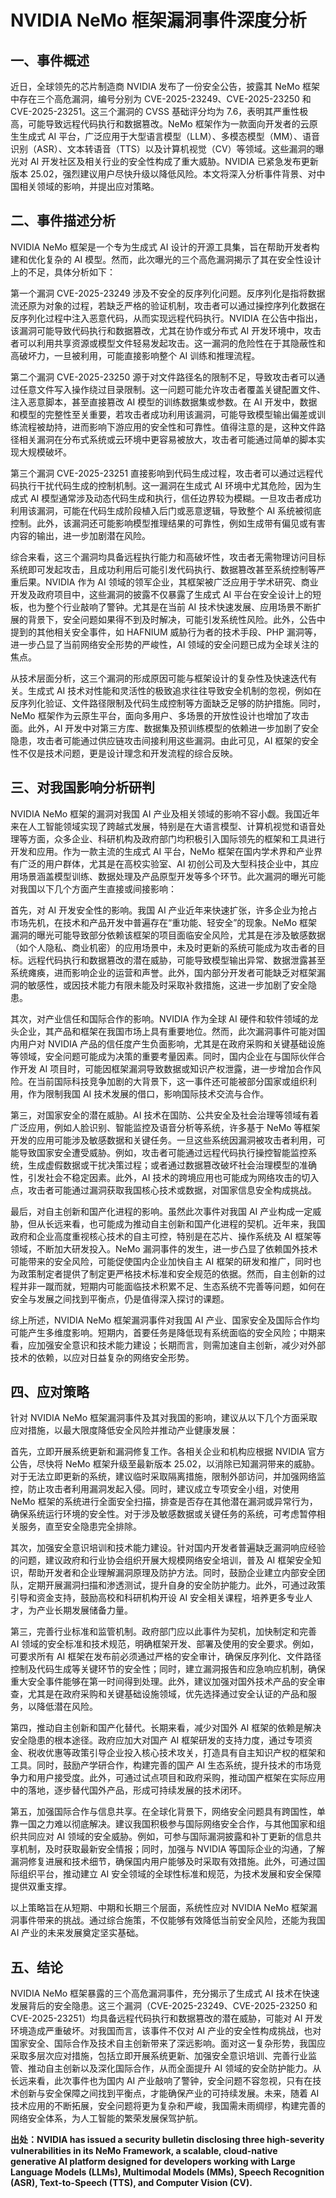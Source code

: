 # NVIDIA NeMo 框架漏洞事件深度分析

## 一、事件概述

  近日，全球领先的芯片制造商 NVIDIA 发布了一份安全公告，披露其 NeMo 框架中存在三个高危漏洞，编号分别为 CVE-2025-23249、CVE-2025-23250 和 CVE-2025-23251。这三个漏洞的 CVSS 基础评分均为 7.6，表明其严重性极高，可能导致远程代码执行和数据篡改。NeMo 框架作为一款面向开发者的云原生生成式 AI 平台，广泛应用于大型语言模型（LLM）、多模态模型（MM）、语音识别（ASR）、文本转语音（TTS）以及计算机视觉（CV）等领域。这些漏洞的曝光对 AI 开发社区及相关行业的安全性构成了重大威胁。NVIDIA 已紧急发布更新版本 25.02，强烈建议用户尽快升级以降低风险。本文将深入分析事件背景、对中国相关领域的影响，并提出应对策略。

## 二、事件描述分析

  NVIDIA NeMo 框架是一个专为生成式 AI 设计的开源工具集，旨在帮助开发者构建和优化复杂的 AI 模型。然而，此次曝光的三个高危漏洞揭示了其在安全性设计上的不足，具体分析如下：

  第一个漏洞 CVE-2025-23249 涉及不安全的反序列化问题。反序列化是指将数据流还原为对象的过程，若缺乏严格的验证机制，攻击者可以通过操控序列化数据在反序列化过程中注入恶意代码，从而实现远程代码执行。NVIDIA 在公告中指出，该漏洞可能导致代码执行和数据篡改，尤其在协作或分布式 AI 开发环境中，攻击者可以利用共享资源或模型文件轻易发起攻击。这一漏洞的危险性在于其隐蔽性和高破坏力，一旦被利用，可能直接影响整个 AI 训练和推理流程。

  第二个漏洞 CVE-2025-23250 源于对文件路径名的限制不足，导致攻击者可以通过任意文件写入操作绕过目录限制。这一问题可能允许攻击者覆盖关键配置文件、注入恶意脚本，甚至直接篡改 AI 模型的训练数据集或参数。在 AI 开发中，数据和模型的完整性至关重要，若攻击者成功利用该漏洞，可能导致模型输出偏差或训练流程被劫持，进而影响下游应用的安全性和可靠性。值得注意的是，这种文件路径相关漏洞在分布式系统或云环境中更容易被放大，攻击者可能通过简单的脚本实现大规模破坏。

  第三个漏洞 CVE-2025-23251 直接影响到代码生成过程，攻击者可以通过远程代码执行干扰代码生成的控制机制。这一漏洞在生成式 AI 环境中尤其危险，因为生成式 AI 模型通常涉及动态代码生成和执行，信任边界较为模糊。一旦攻击者成功利用该漏洞，可能在代码生成阶段植入后门或恶意逻辑，导致整个 AI 系统被彻底控制。此外，该漏洞还可能影响模型推理结果的可靠性，例如生成带有偏见或有害内容的输出，进一步加剧潜在风险。

  综合来看，这三个漏洞均具备远程执行能力和高破坏性，攻击者无需物理访问目标系统即可发起攻击，且成功利用后可能引发代码执行、数据篡改甚至系统控制等严重后果。NVIDIA 作为 AI 领域的领军企业，其框架被广泛应用于学术研究、商业开发及政府项目中，这些漏洞的披露不仅暴露了生成式 AI 平台在安全设计上的短板，也为整个行业敲响了警钟。尤其是在当前 AI 技术快速发展、应用场景不断扩展的背景下，安全问题如果得不到及时解决，可能引发系统性风险。此外，公告中提到的其他相关安全事件，如 HAFNIUM 威胁行为者的技术手段、PHP 漏洞等，进一步凸显了当前网络安全形势的严峻性，AI 领域的安全问题已成为全球关注的焦点。

  从技术层面分析，这三个漏洞的形成原因可能与框架设计的复杂性及快速迭代有关。生成式 AI 技术对性能和灵活性的极致追求往往导致安全机制的忽视，例如在反序列化验证、文件路径限制及代码生成控制等方面缺乏足够的防护措施。同时，NeMo 框架作为云原生平台，面向多用户、多场景的开放性设计也增加了攻击面。此外，AI 开发中对第三方库、数据集及预训练模型的依赖进一步加剧了安全隐患，攻击者可能通过供应链攻击间接利用这些漏洞。由此可见，AI 框架的安全性不仅是技术问题，更是设计理念和开发流程的综合反映。

## 三、对我国影响分析研判

  NVIDIA NeMo 框架的漏洞对我国 AI 产业及相关领域的影响不容小觑。我国近年来在人工智能领域实现了跨越式发展，特别是在大语言模型、计算机视觉和语音处理等方面，众多企业、科研机构及政府部门均积极引入国际领先的框架和工具进行开发和应用。作为一款主流的生成式 AI 平台，NeMo 框架在国内学术界和产业界有广泛的用户群体，尤其是在高校实验室、AI 初创公司及大型科技企业中，其应用场景涵盖模型训练、数据处理及产品原型开发等多个环节。此次漏洞的曝光可能对我国以下几个方面产生直接或间接影响：

  首先，对 AI 开发安全性的影响。我国 AI 产业近年来快速扩张，许多企业为抢占市场先机，在技术和产品开发中普遍存在“重功能、轻安全”的现象。NeMo 框架漏洞的曝光可能导致部分依赖该框架的项目面临安全风险，尤其是在涉及敏感数据（如个人隐私、商业机密）的应用场景中，未及时更新的系统可能成为攻击者的目标。远程代码执行和数据篡改的潜在威胁，可能导致模型输出异常、数据泄露甚至系统瘫痪，进而影响企业的运营和声誉。此外，国内部分开发者可能缺乏对框架漏洞的敏感性，或因技术能力有限未能及时采取补救措施，这进一步加剧了安全隐患。

  其次，对产业信任和国际合作的影响。NVIDIA 作为全球 AI 硬件和软件领域的龙头企业，其产品和框架在我国市场上具有重要地位。然而，此次漏洞事件可能对国内用户对 NVIDIA 产品的信任度产生负面影响，尤其是在政府采购和关键基础设施等领域，安全问题可能成为决策的重要考量因素。同时，国内企业在与国际伙伴合作开发 AI 项目时，可能因框架漏洞导致数据或知识产权泄露，进一步增加合作风险。在当前国际科技竞争加剧的大背景下，这一事件还可能被部分国家或组织利用，作为限制我国 AI 技术发展的借口，影响国际技术交流与合作。

  第三，对国家安全的潜在威胁。AI 技术在国防、公共安全及社会治理等领域有着广泛应用，例如人脸识别、智能监控及语音分析等系统，许多基于 NeMo 等框架开发的应用可能涉及敏感数据和关键任务。一旦这些系统因漏洞被攻击者利用，可能导致国家安全遭受威胁。例如，攻击者可能通过远程代码执行操控智能监控系统，生成虚假数据或干扰决策过程；或者通过数据篡改破坏社会治理模型的准确性，引发社会不稳定因素。此外，AI 技术的跨境应用也可能成为网络攻击的切入点，攻击者可能通过漏洞获取我国核心技术或数据，对国家信息安全构成挑战。

  最后，对自主创新和国产化进程的影响。虽然此次事件对我国 AI 产业构成一定威胁，但从长远来看，也可能成为推动自主创新和国产化进程的契机。近年来，我国政府和企业高度重视核心技术的自主可控，特别是在芯片、操作系统及 AI 框架等领域，不断加大研发投入。NeMo 漏洞事件的发生，进一步凸显了依赖国外技术可能带来的安全风险，可能促使国内企业加快自主 AI 框架的研发和推广，同时也为政策制定者提供了制定更严格技术标准和安全规范的依据。然而，自主创新的过程并非一蹴而就，短期内可能面临技术积累不足、生态系统不完善等问题，如何在安全与发展之间找到平衡点，仍是值得深入探讨的课题。

  综上所述，NVIDIA NeMo 框架漏洞事件对我国 AI 产业、国家安全及国际合作均可能产生多维度影响。短期内，首要任务是降低现有系统面临的安全风险；中期来看，应加强安全意识和技术能力建设；长期而言，则需加速自主创新，减少对外部技术的依赖，以应对日益复杂的网络安全形势。

## 四、应对策略

  针对 NVIDIA NeMo 框架漏洞事件及其对我国的影响，建议从以下几个方面采取应对措施，以最大限度降低安全风险并推动产业健康发展：

  首先，立即开展系统更新和漏洞修复工作。各相关企业和机构应根据 NVIDIA 官方公告，尽快将 NeMo 框架升级至最新版本 25.02，以消除已知漏洞带来的威胁。对于无法立即更新的系统，建议临时采取隔离措施，限制外部访问，并加强网络监控，防止攻击者利用漏洞发起入侵。同时，建议成立专项安全小组，对使用 NeMo 框架的系统进行全面安全扫描，排查是否存在其他潜在漏洞或异常行为，确保系统运行环境的安全性。对于涉及敏感数据或关键任务的系统，可考虑暂停相关服务，直至安全隐患完全排除。

  其次，加强安全意识培训和技术能力建设。针对国内开发者普遍缺乏漏洞响应经验的问题，建议政府和行业协会组织开展大规模网络安全培训，普及 AI 框架安全知识，帮助开发者和企业理解漏洞原理及防护方法。同时，鼓励企业建立内部安全团队，定期开展漏洞扫描和渗透测试，提升自身的安全防护能力。此外，可通过政策引导和资金支持，鼓励高校和科研机构开设 AI 安全相关课程，培养更多专业人才，为产业长期发展储备力量。

  第三，完善行业标准和监管机制。政府部门应以此事件为契机，加快制定和完善 AI 领域的安全标准和技术规范，明确框架开发、部署及使用的安全要求。例如，可要求所有 AI 框架在发布前必须通过严格的安全审计，确保反序列化、文件路径控制及代码生成等关键环节的安全性；同时，建立漏洞报告和应急响应机制，确保重大安全事件能够在第一时间得到处理。此外，建议加强对国外技术产品的安全审查，尤其是在政府采购和关键基础设施领域，优先选择通过安全认证的产品和服务，以降低潜在风险。

  第四，推动自主创新和国产化替代。长期来看，减少对国外 AI 框架的依赖是解决安全隐患的根本途径。政府应加大对国产 AI 框架研发的支持力度，通过专项资金、税收优惠等政策引导企业投入核心技术攻关，打造具有自主知识产权的框架和工具。同时，鼓励产学研合作，构建完善的国产 AI 生态系统，提升技术的市场竞争力和用户接受度。此外，可通过试点项目和政府采购，推动国产框架在实际应用中的落地，逐步替代国外产品，形成可持续发展的技术闭环。

  第五，加强国际合作与信息共享。在全球化背景下，网络安全问题具有跨国性，单靠一国之力难以彻底解决。建议我国积极参与国际网络安全合作，与其他国家和组织共同应对 AI 领域的安全威胁。例如，可参与国际漏洞披露和补丁更新的信息共享机制，及时获取最新安全情报；同时，加强与 NVIDIA 等国际企业的沟通，了解漏洞修复进展和技术细节，确保国内用户能够及时采取有效措施。此外，可通过国际组织平台，推动建立 AI 安全领域的全球性标准和规范，为技术发展和安全保障提供双重支撑。

  以上策略旨在从短期、中期和长期三个层面，系统性应对 NVIDIA NeMo 框架漏洞事件带来的挑战。通过综合施策，不仅能够有效降低当前安全风险，还能为我国 AI 产业的未来发展奠定坚实基础。

## 五、结论

  NVIDIA NeMo 框架暴露的三个高危漏洞事件，充分揭示了生成式 AI 技术在快速发展背后的安全隐患。这三个漏洞（CVE-2025-23249、CVE-2025-23250 和 CVE-2025-23251）均具备远程代码执行和数据篡改的潜在威胁，可能对 AI 开发环境造成严重破坏。对我国而言，该事件不仅对 AI 产业的安全性构成挑战，也对国家安全、国际合作及技术自主创新带来了深远影响。面对这一复杂形势，我国应采取多层次应对措施，包括立即开展系统更新、加强安全意识培训、完善行业监管、推动自主创新以及深化国际合作，从而全面提升 AI 领域的安全防护能力。从长远来看，此次事件也为国内 AI 产业敲响了警钟，安全问题不容忽视，只有在技术创新与安全保障之间找到平衡点，才能确保产业的可持续发展。未来，随着 AI 技术应用的不断拓展，安全问题将更为复杂和严峻，我国需未雨绸缪，构建完善的网络安全体系，为人工智能的繁荣发展保驾护航。

**出处：NVIDIA has issued a security bulletin disclosing three high-severity vulnerabilities in its NeMo Framework, a scalable, cloud-native generative AI platform designed for developers working with Large Language Models (LLMs), Multimodal Models (MMs), Speech Recognition (ASR), Text-to-Speech (TTS), and Computer Vision (CV).**